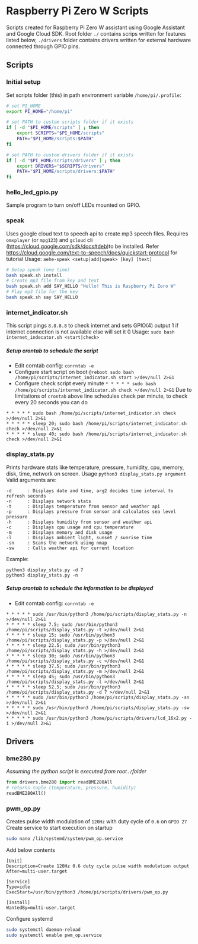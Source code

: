 # Raspberry Pi Zero W Scripts
Scripts created for Raspberry Pi Zero W assistant using Google Assistant and Google Cloud SDK. Root folder `./` contains scrips written for features listed below, `./drivers` folder contains drivers written for external hardware connected through GPIO pins.

## Scripts
### Initial setup
Set scripts folder (this) in path environment variable `/home/pi/.profile`:
```sh
# set PI_HOME
export PI_HOME="/home/pi"

# set PATH to custom scripts folder if it exists
if [ -d "$PI_HOME/scripts" ] ; then
    export SCRIPTS="$PI_HOME/scripts"
    PATH="$PI_HOME/scripts:$PATH"
fi

# set PATH to custom drivers folder if it exists
if [ -d "$PI_HOME/scripts/drivers" ] ; then
    export DRIVERS="$SCRIPTS/drivers"
    PATH="$PI_HOME/scripts/drivers:$PATH"
fi
```

### hello_led_gpio.py
Sample program to turn on/off LEDs mounted on GPIO. 

### speak
Uses google cloud text to speech api to create mp3 speech files. Requires `omxplayer` (or `mpg123`) and `gcloud` cli (https://cloud.google.com/sdk/docs#deb)to be installed.
Refer https://cloud.google.com/text-to-speech/docs/quickstart-protocol for tutorial
Usage: `aehe-speak <setup|add|speak> [key] [text]`
```sh
# Setup speak (one time)
bash speak.sh install
# Create mp3 file from key and text
bash speak.sh add SAY_HELLO "Hello! This is Raspberry Pi Zero W"
# Play mp3 file for the key
bash speak.sh say SAY_HELLO
```

### internet_indicator.sh
This script pings `8.8.8.8` to check internet and sets GPIO(4) output 1 if internet connection is not available else will set it 0
Usage: `sudo bash internet_indecator.sh <start|check>`
##### Setup crontab to schedule the script
* Edit corntab config: `conrntab -e`
* Configure start script on boot `@reboot sudo bash /home/pi/scripts/internet_indicator.sh start >/dev/null 2>&1`
* Configure check script every minute `* * * * * sudo bash /home/pi/scripts/internet_indicator.sh check >/dev/null 2>&1`
Due to limitations of `crontab` above line schedules check per minute, to check every 20 seconds you can do
```
* * * * * sudo bash /home/pi/scripts/internet_indicator.sh check >/dev/null 2>&1
* * * * * sleep 20; sudo bash /home/pi/scripts/internet_indicator.sh check >/dev/null 2>&1
* * * * * sleep 40; sudo bash /home/pi/scripts/internet_indicator.sh check >/dev/null 2>&1
```

### display_stats.py
Prints hardware stats like temperature, pressure, humidity, cpu, memory, disk, time, network on screen. Usage `python3 display_stats.py argument`
Valid arguments are:
```
-d      : Displays date and time, arg2 decides time interval to refresh seconds
-n      : Displays network stats
-t      : Displays temperature from sensor and weather api
-p      : Displays pressure from sensor and calculates sea level pressure
-h      : Displays humidity from sensor and weather api
-c      : Displays cpu usage and cpu temperature
-m      : Displays memory and disk usage
-l      : Displays ambient light, sunset / sunrise time
-sn     : Scans the network using nmap
-sw     : Calls weather api for current location
```
Example: 
```
python3 display_stats.py -d 7
python3 display_stats.py -n
```
##### Setup crontab to schedule the information to be displayed
* Edit corntab config: `conrntab -e`
```
* * * * * sudo /usr/bin/python3 /home/pi/scripts/display_stats.py -n >/dev/null 2>&1
* * * * * sleep 7.5; sudo /usr/bin/python3 /home/pi/scripts/display_stats.py -t >/dev/null 2>&1
* * * * * sleep 15; sudo /usr/bin/python3 /home/pi/scripts/display_stats.py -p >/dev/null 2>&1
* * * * * sleep 22.5; sudo /usr/bin/python3 /home/pi/scripts/display_stats.py -h >/dev/null 2>&1
* * * * * sleep 30; sudo /usr/bin/python3 /home/pi/scripts/display_stats.py -c >/dev/null 2>&1
* * * * * sleep 37.5; sudo /usr/bin/python3 /home/pi/scripts/display_stats.py -m >/dev/null 2>&1
* * * * * sleep 45; sudo /usr/bin/python3 /home/pi/scripts/display_stats.py -l >/dev/null 2>&1
* * * * * sleep 52.5; sudo /usr/bin/python3 /home/pi/scripts/display_stats.py -d 7 >/dev/null 2>&1
* * * * * sudo /usr/bin/python3 /home/pi/scripts/display_stats.py -sn >/dev/null 2>&1
* * * * * sudo /usr/bin/python3 /home/pi/scripts/display_stats.py -sw >/dev/null 2>&1
* * * * * sudo /usr/bin/python3 /home/pi/scripts/drivers/lcd_16x2.py -i >/dev/null 2>&1
```

## Drivers
### bme280.py
_Assuming the python script is executed from root_`./`_folder_
```python
from drivers.bme280 import readBME280All
# returns tuple (temperature, pressure, humidity)
readBME280All()

```

### pwm_op.py
Creates pulse width modulation of `120Hz` with duty cycle of `0.6` on `GPIO 27`
Create service to start execution on startup
```sh
sudo nano /lib/systemd/system/pwm_op.service 
```
Add below contents
```
[Unit] 
Description=Create 120Hz 0.6 duty cycle pulse width modulation output 
After=multi-user.target 
 
[Service] 
Type=idle 
ExecStart=/usr/bin/python3 /home/pi/scripts/drivers/pwm_op.py 
 
[Install] 
WantedBy=multi-user.target 
```
Configure systemd
```sh
sudo systemctl daemon-reload 
sudo systemctl enable pwm_op.service 
```
